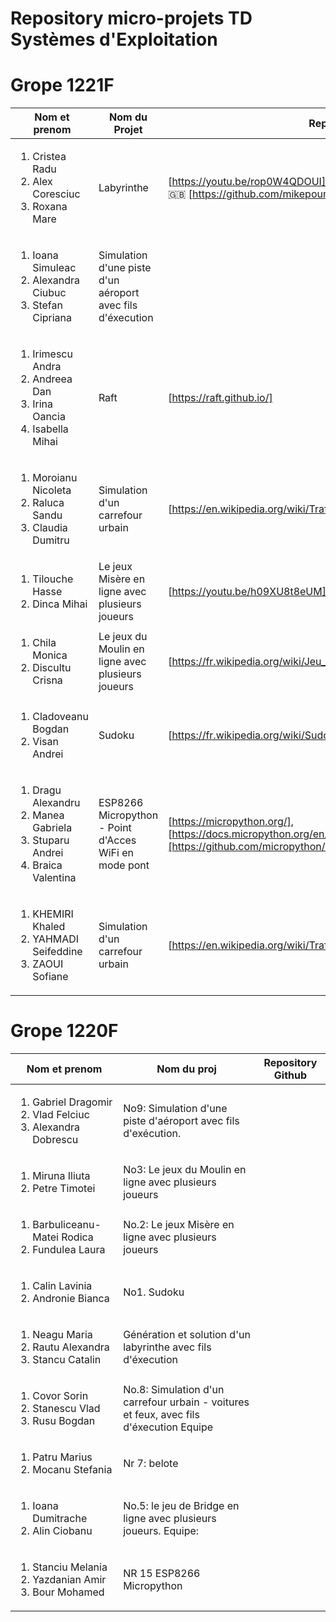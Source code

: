 Repository micro-projets TD Systèmes d'Exploitation 
=====
Grope 1221F
===========

| Nom et prenom | Nom du Projet | Repository Github | 
|--------------|--------------------|-------------------|
|<ol><li>Cristea Radu</li><li>Alex Coresciuc </li><li>Roxana Mare</ol> | Labyrinthe |[https://youtu.be/rop0W4QDOUI] 🎥 🇬🇧 [https://youtu.be/kF7KlThoT9w] 🎥 🇬🇧  [https://github.com/mikepound/mazesolving] |
|<ol><li>Ioana Simuleac </li><li>Alexandra Ciubuc</li><li>Stefan Cipriana</ol>| Simulation d'une piste d'un aéroport avec fils d'éxecution| |
|<ol><li>Irimescu Andra </li><li>Andreea Dan</li><li>Irina Oancia</li><li>Isabella Mihai </li></ol> |Raft|[https://raft.github.io/]||
|<ol><li>Moroianu Nicoleta</li><li>Raluca Sandu </li><li>Claudia Dumitru </li></ol>|Simulation d'un carrefour urbain|[https://en.wikipedia.org/wiki/Traffic_simulation]|
|<ol><li>Tilouche Hasse</li><li>Dinca Mihai </li></ol>|Le jeux Misère en ligne avec plusieurs joueurs|[https://youtu.be/h09XU8t8eUM] 🎥 🇬🇧|
|<ol><li>Chila Monica</li><li>Discultu Crisna</li></ol>|Le jeux du Moulin en ligne avec plusieurs joueurs|[https://fr.wikipedia.org/wiki/Jeu_du_moulin]|
|<ol><li>Cladoveanu Bogdan</li><li>Visan Andrei</li></ol>|Sudoku|[https://fr.wikipedia.org/wiki/Sudoku]|
|<ol><li>Dragu Alexandru</li><li>Manea Gabriela</li><li>Stuparu Andrei</li><li>Braica Valentina</li></ol>|ESP8266 Micropython - Point d'Acces WiFi en mode pont|[https://micropython.org/], [https://docs.micropython.org/en/latest/esp8266/esp8266/tutorial/intro.html],[https://github.com/micropython/micropython/tree/master/esp8266]|
|<ol><li>KHEMIRI Khaled</li><li>YAHMADI Seifeddine</li><li>ZAOUI Sofiane</li></ol>|Simulation d'un carrefour urbain|[https://en.wikipedia.org/wiki/Traffic_simulation]||


Grope 1220F
===========
| Nom et prenom | Nom du proj | Repository Github | 
|--------------|--------------------|-------------------|
|<ol><li>Gabriel Dragomir</li><li>Vlad Felciuc</li><li>Alexandra Dobrescu</ol> | No9: Simulation d'une piste d'aéroport avec fils d'exécution. |
|<ol><li>Miruna Iliuta </li><li>Petre Timotei</li></ol>|No3: Le jeux du Moulin en ligne avec plusieurs joueurs| |
|<ol><li>Barbuliceanu-Matei Rodica </li><li>Fundulea Laura</li></ol> |No.2: Le jeux Misère en ligne avec plusieurs joueurs|
|<ol><li>Calin Lavinia</li><li>Andronie Bianca</li></ol>|No1. Sudoku||
|<ol><li>Neagu Maria</li><li>Rautu Alexandra </li><li>Stancu Catalin</li></ol>|Génération et solution d'un labyrinthe avec fils d'éxecution ||
|<ol><li>Covor Sorin</li><li>Stanescu Vlad</li><li>Rusu Bogdan</li></ol>|No.8: Simulation d'un carrefour urbain - voitures et feux, avec fils d'éxecution Equipe||
|<ol><li>Patru Marius</li><li>Mocanu Stefania</li></ol>|Nr 7: belote ||
|<ol><li>Ioana Dumitrache </li><li>Alin Ciobanu</li></ol>|No.5: le jeu de Bridge en ligne avec plusieurs joueurs. Equipe: ||
|<ol><li>Stanciu Melania </li><li>Yazdanian Amir</li><li>Bour Mohamed </li></ol>|NR 15 ESP8266 Micropython|

